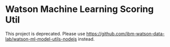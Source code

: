 # Watson Machine Learning Scoring Util

This project is deprecated. Please use https://github.com/ibm-watson-data-lab/watson-ml-model-utils-nodejs instead.